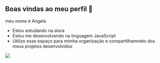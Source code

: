 ## Boas vindas ao meu perfil 🖤

meu nome é Angela

- Estou estudando na alura
- Estou me desenvolvendo na linguagem JavaScript
- Utilizo esse espaço para mimha organização e compartilhamneto dos meus projetos desenvolvidos

 ![](https://media.tenor.com/CrlCvvTwSd8AAAAj/peachcat-cat.gif)
  

